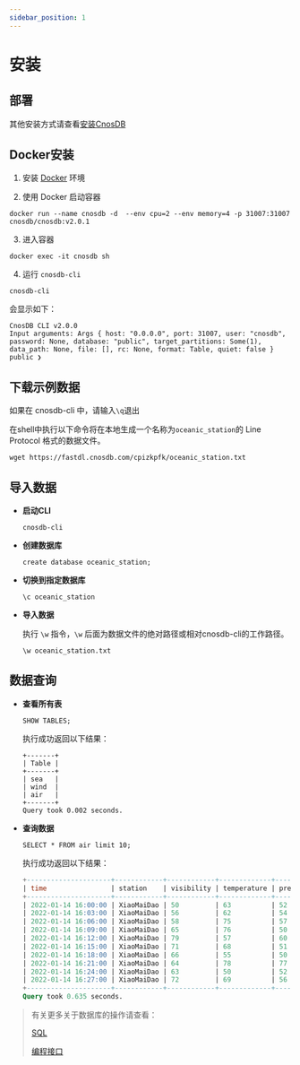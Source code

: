 ```yaml
---
sidebar_position: 1
---
```


# 安装

## **部署**

其他安装方式请查看[安装CnosDB](../deploy/single)

## **Docker安装**

1. 安装 [Docker](https://www.docker.com/products/docker-desktop/) 环境

2. 使用 Docker 启动容器

  ```shell
  docker run --name cnosdb -d  --env cpu=2 --env memory=4 -p 31007:31007 cnosdb/cnosdb:v2.0.1
  ```

3. 进入容器
  ```shell
  docker exec -it cnosdb sh
  ```
4. 运行 `cnosdb-cli`
  ```shell
  cnosdb-cli
  ```
会显示如下：

```
CnosDB CLI v2.0.0
Input arguments: Args { host: "0.0.0.0", port: 31007, user: "cnosdb", password: None, database: "public", target_partitions: Some(1), data_path: None, file: [], rc: None, format: Table, quiet: false }
public ❯
```

## **下载示例数据**

如果在 cnosdb-cli 中，请输入`\q`退出

在shell中执行以下命令将在本地生成一个名称为`oceanic_station`的 Line Protocol 格式的数据文件。

```shell
wget https://fastdl.cnosdb.com/cpizkpfk/oceanic_station.txt
```

## **导入数据**

- **启动CLI**
    ```shell
    cnosdb-cli
    ```
- **创建数据库**
    ```shell
    create database oceanic_station;
    ```
- **切换到指定数据库**
    ```shell
    \c oceanic_station
    ```
- **导入数据**

  执行 `\w` 指令，`\w` 后面为数据文件的绝对路径或相对cnosdb-cli的工作路径。
    ```shell
    \w oceanic_station.txt
    ```
  
## **数据查询**

- **查看所有表**

    ```shell
    SHOW TABLES;
    ```
  执行成功返回以下结果：
  
      +-------+
      | Table |
      +-------+
      | sea   |
      | wind  |
      | air   |
      +-------+
      Query took 0.002 seconds.

- **查询数据**

    ```shell
    SELECT * FROM air limit 10;
    ```
  执行成功返回以下结果：

  ```sql
  +---------------------+------------+------------+-------------+----------+
  | time                | station    | visibility | temperature | pressure |
  +---------------------+------------+------------+-------------+----------+
  | 2022-01-14 16:00:00 | XiaoMaiDao | 50         | 63          | 52       |
  | 2022-01-14 16:03:00 | XiaoMaiDao | 56         | 62          | 54       |
  | 2022-01-14 16:06:00 | XiaoMaiDao | 58         | 75          | 57       |
  | 2022-01-14 16:09:00 | XiaoMaiDao | 65         | 76          | 50       |
  | 2022-01-14 16:12:00 | XiaoMaiDao | 79         | 57          | 60       |
  | 2022-01-14 16:15:00 | XiaoMaiDao | 71         | 68          | 51       |
  | 2022-01-14 16:18:00 | XiaoMaiDao | 66         | 55          | 50       |
  | 2022-01-14 16:21:00 | XiaoMaiDao | 64         | 78          | 77       |
  | 2022-01-14 16:24:00 | XiaoMaiDao | 63         | 50          | 52       |
  | 2022-01-14 16:27:00 | XiaoMaiDao | 72         | 69          | 56       |
  +---------------------+------------+------------+-------------+----------+
  Query took 0.635 seconds.
    ```   


> 有关更多关于数据库的操作请查看：
>
> [SQL](../reference/sql)
>
> [编程接口](../develop/api)